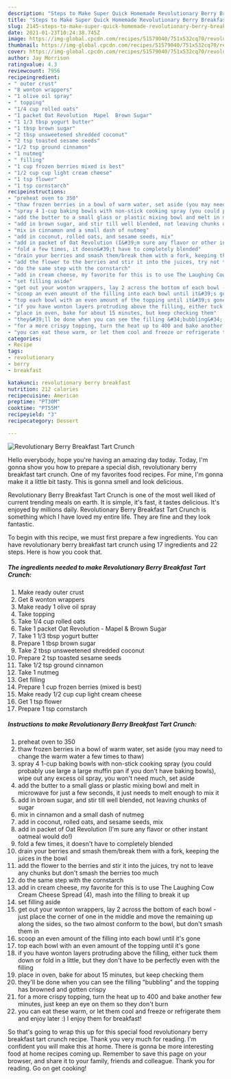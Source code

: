 ```yaml
---
description: "Steps to Make Super Quick Homemade Revolutionary Berry Breakfast Tart Crunch"
title: "Steps to Make Super Quick Homemade Revolutionary Berry Breakfast Tart Crunch"
slug: 2145-steps-to-make-super-quick-homemade-revolutionary-berry-breakfast-tart-crunch
date: 2021-01-23T10:24:38.745Z
image: https://img-global.cpcdn.com/recipes/51579040/751x532cq70/revolutionary-berry-breakfast-tart-crunch-recipe-main-photo.jpg
thumbnail: https://img-global.cpcdn.com/recipes/51579040/751x532cq70/revolutionary-berry-breakfast-tart-crunch-recipe-main-photo.jpg
cover: https://img-global.cpcdn.com/recipes/51579040/751x532cq70/revolutionary-berry-breakfast-tart-crunch-recipe-main-photo.jpg
author: Jay Morrison
ratingvalue: 4.3
reviewcount: 7956
recipeingredient:
- " outer crust"
- "8 wonton wrappers"
- "1 olive oil spray"
- " topping"
- "1/4 cup rolled oats"
- "1 packet Oat Revolution  Mapel  Brown Sugar"
- "1 1/3 tbsp yogurt butter"
- "1 tbsp brown sugar"
- "2 tbsp unsweetened shredded coconut"
- "2 tsp toasted sesame seeds"
- "1/2 tsp ground cinnamon"
- "1 nutmeg"
- " filling"
- "1 cup frozen berries mixed is best"
- "1/2 cup cup light cream cheese"
- "1 tsp flower"
- "1 tsp cornstarch"
recipeinstructions:
- "preheat oven to 350"
- "thaw frozen berries in a bowl of warm water, set aside (you may need to change the warm water a few times to thaw)"
- "spray 4 1-cup baking bowls with non-stick cooking spray (you could probably use large a large muffin pan if you don&#39;t have baking bowls), wipe out any excess oil spray, you won&#39;t need much, set aside"
- "add the butter to a small glass or plastic mixing bowl and melt in microwave for just a few seconds, it just needs to melt enough to mix it"
- "add in brown sugar, and stir till well blended, not leaving chunks of sugar"
- "mix in cinnamon and a small dash of nutmeg"
- "add in coconut, rolled oats, and sesame seeds, mix"
- "add in packet of Oat Revolution (I&#39;m sure any flavor or other instant oatmeal would do!)"
- "fold a few times, it doesn&#39;t have to completely blended"
- "drain your berries and smash them/break them with a fork, keeping the juices in the bowl"
- "add the flower to the berries and stir it into the juices, try not to leave any chunks but don&#39;t smash the berries too much"
- "do the same step with the cornstarch"
- "add in cream cheese, my favorite for this is to use The Laughing Cow Cream Cheese Spread (4), mash into the filling to break it up"
- "set filling aside"
- "get out your wonton wrappers, lay 2 across the bottom of each bowl - just place the corner of one in the middle and move the remaining up along the sides, so the two almost conform to the bowl, but don&#39;t smash them in"
- "scoop an even amount of the filling into each bowl until it&#39;s gone"
- "top each bowl with an even amount of the topping until it&#39;s gone"
- "if you have wonton layers protruding above the filling, either tuck them down or fold in a little, but they don&#39;t have to be perfectly even with the filling"
- "place in oven, bake for about 15 minutes, but keep checking them"
- "they&#39;ll be done when you can see the filling &#34;bubbling&#34; and the topping has browned and gotten crispy"
- "for a more crispy topping, turn the heat up to 400 and bake another few minutes, just keep an eye on them so they don&#39;t burn"
- "you can eat these warm, or let them cool and freeze or refrigerate them and enjoy later :) I enjoy them for breakfast!"
categories:
- Recipe
tags:
- revolutionary
- berry
- breakfast

katakunci: revolutionary berry breakfast 
nutrition: 212 calories
recipecuisine: American
preptime: "PT30M"
cooktime: "PT55M"
recipeyield: "3"
recipecategory: Dessert

---
```



![Revolutionary Berry Breakfast Tart Crunch](https://img-global.cpcdn.com/recipes/51579040/751x532cq70/revolutionary-berry-breakfast-tart-crunch-recipe-main-photo.jpg)

Hello everybody, hope you're having an amazing day today. Today, I'm gonna show you how to prepare a special dish, revolutionary berry breakfast tart crunch. One of my favorites food recipes. For mine, I'm gonna make it a little bit tasty. This is gonna smell and look delicious.

Revolutionary Berry Breakfast Tart Crunch is one of the most well liked of current trending meals on earth. It is simple, it's fast, it tastes delicious. It's enjoyed by millions daily. Revolutionary Berry Breakfast Tart Crunch is something which I have loved my entire life. They are fine and they look fantastic.




To begin with this recipe, we must first prepare a few ingredients. You can have revolutionary berry breakfast tart crunch using 17 ingredients and 22 steps. Here is how you cook that.

<!--inarticleads1-->

##### The ingredients needed to make Revolutionary Berry Breakfast Tart Crunch:

1. Make ready  outer crust
1. Get 8 wonton wrappers
1. Make ready 1 olive oil spray
1. Take  topping
1. Take 1/4 cup rolled oats
1. Take 1 packet Oat Revolution - Mapel &amp; Brown Sugar
1. Take 1 1/3 tbsp yogurt butter
1. Prepare 1 tbsp brown sugar
1. Take 2 tbsp unsweetened shredded coconut
1. Prepare 2 tsp toasted sesame seeds
1. Take 1/2 tsp ground cinnamon
1. Take 1 nutmeg
1. Get  filling
1. Prepare 1 cup frozen berries (mixed is best)
1. Make ready 1/2 cup cup light cream cheese
1. Get 1 tsp flower
1. Prepare 1 tsp cornstarch




<!--inarticleads2-->

##### Instructions to make Revolutionary Berry Breakfast Tart Crunch:

1. preheat oven to 350
1. thaw frozen berries in a bowl of warm water, set aside (you may need to change the warm water a few times to thaw)
1. spray 4 1-cup baking bowls with non-stick cooking spray (you could probably use large a large muffin pan if you don&#39;t have baking bowls), wipe out any excess oil spray, you won&#39;t need much, set aside
1. add the butter to a small glass or plastic mixing bowl and melt in microwave for just a few seconds, it just needs to melt enough to mix it
1. add in brown sugar, and stir till well blended, not leaving chunks of sugar
1. mix in cinnamon and a small dash of nutmeg
1. add in coconut, rolled oats, and sesame seeds, mix
1. add in packet of Oat Revolution (I&#39;m sure any flavor or other instant oatmeal would do!)
1. fold a few times, it doesn&#39;t have to completely blended
1. drain your berries and smash them/break them with a fork, keeping the juices in the bowl
1. add the flower to the berries and stir it into the juices, try not to leave any chunks but don&#39;t smash the berries too much
1. do the same step with the cornstarch
1. add in cream cheese, my favorite for this is to use The Laughing Cow Cream Cheese Spread (4), mash into the filling to break it up
1. set filling aside
1. get out your wonton wrappers, lay 2 across the bottom of each bowl - just place the corner of one in the middle and move the remaining up along the sides, so the two almost conform to the bowl, but don&#39;t smash them in
1. scoop an even amount of the filling into each bowl until it&#39;s gone
1. top each bowl with an even amount of the topping until it&#39;s gone
1. if you have wonton layers protruding above the filling, either tuck them down or fold in a little, but they don&#39;t have to be perfectly even with the filling
1. place in oven, bake for about 15 minutes, but keep checking them
1. they&#39;ll be done when you can see the filling &#34;bubbling&#34; and the topping has browned and gotten crispy
1. for a more crispy topping, turn the heat up to 400 and bake another few minutes, just keep an eye on them so they don&#39;t burn
1. you can eat these warm, or let them cool and freeze or refrigerate them and enjoy later :) I enjoy them for breakfast!




So that's going to wrap this up for this special food revolutionary berry breakfast tart crunch recipe. Thank you very much for reading. I'm confident you will make this at home. There is gonna be more interesting food at home recipes coming up. Remember to save this page on your browser, and share it to your family, friends and colleague. Thank you for reading. Go on get cooking!
